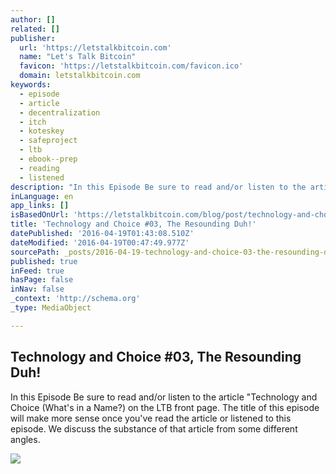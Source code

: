 ```yaml
---
author: []
related: []
publisher:
  url: 'https://letstalkbitcoin.com'
  name: "Let's Talk Bitcoin"
  favicon: 'https://letstalkbitcoin.com/favicon.ico'
  domain: letstalkbitcoin.com
keywords:
  - episode
  - article
  - decentralization
  - itch
  - koteskey
  - safeproject
  - ltb
  - ebook--prep
  - reading
  - listened
description: "In this Episode Be sure to read and/or listen to the article \"Technology and Choice (What's in a Name?) on the LTB front page. The title of this episode will make more sense once you've read the article or listened to this episode. We discuss the substance of that article from some different angles."
inLanguage: en
app_links: []
isBasedOnUrl: 'https://letstalkbitcoin.com/blog/post/technology-and-choice-03-the-resounding-duh'
title: 'Technology and Choice #03, The Resounding Duh!'
datePublished: '2016-04-19T01:43:08.510Z'
dateModified: '2016-04-19T00:47:49.977Z'
sourcePath: _posts/2016-04-19-technology-and-choice-03-the-resounding-duh.md
published: true
inFeed: true
hasPage: false
inNav: false
_context: 'http://schema.org'
_type: MediaObject

---
```

<article style=""><h1>Technology and Choice #03, The Resounding Duh!</h1><p>In this Episode Be sure to read and/or listen to the article "Technology and Choice (What's in a Name?) on the LTB front page. The title of this episode will make more sense once you've read the article or listened to this episode. We discuss the substance of that article from some different angles.</p><img src="https://letstalkbitcoin.com/files/blogs/1753-68671e8453d9fb545a290d224f57802d14a31e00c28c08283b832cdb06dc0bb9.jpg" /></article>